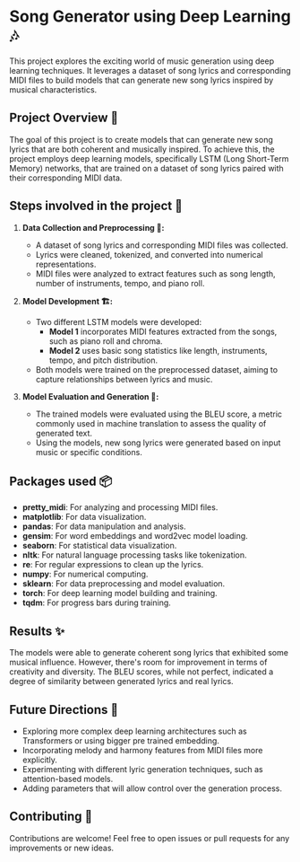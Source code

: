 # Song Generator using Deep Learning 🎶

This project explores the exciting world of music generation using deep learning techniques. It leverages a dataset of song lyrics and corresponding MIDI files to build models that can generate new song lyrics inspired by musical characteristics.

## Project Overview 🎼

The goal of this project is to create models that can generate new song lyrics that are both coherent and musically inspired. To achieve this, the project employs deep learning models, specifically LSTM (Long Short-Term Memory) networks, that are trained on a dataset of song lyrics paired with their corresponding MIDI data.

## Steps involved in the project 👣

1. **Data Collection and Preprocessing 💽:**
   - A dataset of song lyrics and corresponding MIDI files was collected.
   - Lyrics were cleaned, tokenized, and converted into numerical representations.
   - MIDI files were analyzed to extract features such as song length, number of instruments, tempo, and piano roll.

2. **Model Development 🏗️:**
   - Two different LSTM models were developed:
      - **Model 1** incorporates MIDI features extracted from the songs, such as piano roll and chroma.
      - **Model 2** uses basic song statistics like length, instruments, tempo, and pitch distribution.
   - Both models were trained on the preprocessed dataset, aiming to capture relationships between lyrics and music.

3. **Model Evaluation and Generation 🧪:**
   - The trained models were evaluated using the BLEU score, a metric commonly used in machine translation to assess the quality of generated text.
   - Using the models, new song lyrics were generated based on input music or specific conditions.

## Packages used 📦

- **pretty_midi**: For analyzing and processing MIDI files.
- **matplotlib**: For data visualization.
- **pandas**: For data manipulation and analysis.
- **gensim**: For word embeddings and word2vec model loading.
- **seaborn**: For statistical data visualization.
- **nltk**: For natural language processing tasks like tokenization.
- **re**: For regular expressions to clean up the lyrics.
- **numpy**: For numerical computing.
- **sklearn**: For data preprocessing and model evaluation.
- **torch**: For deep learning model building and training.
- **tqdm**: For progress bars during training.

## Results ✨

The models were able to generate coherent song lyrics that exhibited some musical influence. However, there's room for improvement in terms of creativity and diversity. The BLEU scores, while not perfect, indicated a degree of similarity between generated lyrics and real lyrics.

## Future Directions 🚀

- Exploring more complex deep learning architectures such as Transformers or using bigger pre trained embedding.
- Incorporating melody and harmony features from MIDI files more explicitly.
- Experimenting with different lyric generation techniques, such as attention-based models.
- Adding parameters that will allow control over the generation process.

## Contributing 🤝

Contributions are welcome! Feel free to open issues or pull requests for any improvements or new ideas.
